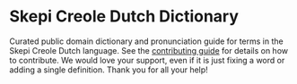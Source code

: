 
# Skepi Creole Dutch Dictionary

Curated public domain dictionary and pronunciation guide for terms in the Skepi Creole Dutch language. See the [contributing guide](https://github.com/drumworkteam/term/blob/make/.github/contributing.md) for details on how to contribute. We would love your support, even if it is just fixing a word or adding a single definition. Thank you for all your help!